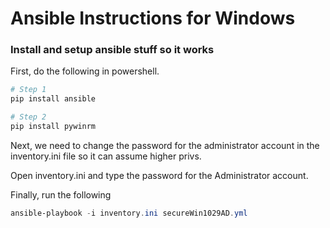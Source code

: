 # Ansible Instructions for Windows

### Install and setup ansible stuff so it works

First, do the following in powershell.
```powershell
# Step 1
pip install ansible

# Step 2
pip install pywinrm
```


Next, we need to change the password for the administrator account in the inventory.ini file so it can assume higher privs.

Open inventory.ini and type the password for the Administrator account.

Finally, run the following

```powershell
ansible-playbook -i inventory.ini secureWin1029AD.yml
```